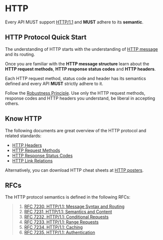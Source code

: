 # HTTP
Every API MUST support [HTTP/1.1](https://tools.ietf.org/html/rfc7230) and **MUST** adhere to its **semantic**.


## HTTP Protocol Quick Start
The understanding of HTTP starts with the understanding of [HTTP message](https://developer.mozilla.org/en-US/docs/Web/HTTP/Messages) and its routing.

Once you are familiar with the **HTTP message structure** learn about the **HTTP request methods**, **HTTP response status codes** and **HTTP headers**. 

Each HTTP request method, status code and header has its semantics defined and every API **MUST** strictly adhere to it.

Follow the [Robustness Principle](core-principles/robustness.md). Use only the HTTP request methods, response codes and HTTP headers you understand, be liberal in accepting others.

## Know HTTP
The following documents are great overview of the HTTP protocol and related standards:

- [HTTP Headers](https://github.com/for-GET/know-your-http-well/blob/master/headers.md)
- [HTTP Request Methods](https://github.com/for-GET/know-your-http-well/blob/master/methods.md)
- [HTTP Response Status Codes](https://github.com/for-GET/know-your-http-well/blob/master/status-codes.md)
- [HTTP Link Relations](https://github.com/for-GET/know-your-http-well/blob/master/relations.md)


Alternatively, you can download HTTP cheat sheets at [HTTP posters](https://github.com/bigcompany/know-your-http).

## RFCs

The HTTP protocol semantics is defined in the following RFCs:

> 1. [RFC 7230, HTTP/1.1: Message Syntax and Routing](https://tools.ietf.org/html/rfc7230)
> 1. [RFC 7231, HTTP/1.1: Semantics and Content](https://tools.ietf.org/html/rfc7231)
> 1. [RFC 7232, HTTP/1.1: Conditional Requests](https://tools.ietf.org/html/rfc7232)
> 1. [RFC 7233, HTTP/1.1: Range Requests](https://tools.ietf.org/html/rfc7233)
> 1. [RFC 7234, HTTP/1.1: Caching](https://tools.ietf.org/html/rfc7234)
> 1. [RFC 7235, HTTP/1.1: Authentication](https://tools.ietf.org/html/rfc7234)